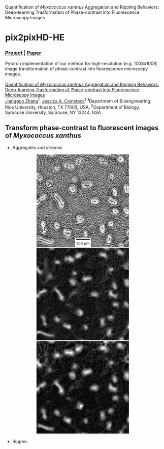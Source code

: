 Quantification of *Myxococcus xanthus* Aggregation and Rippling Behaviors: Deep-learning Trasformation of Phase-contrast into Fluorescence Microscopy Images

# pix2pixHD-HE
### [Project](https://github.com/IgoshinLab/pix2pixHD-HE/) | [Paper]() <br>
Pytorch implementation of our method for high-resolution (e.g. 1008x1008) image transformation of phase-contrast into fluorescence microscopy images. <br><br>
[Quantification of *Myxococcus xanthus* Aggregation and Rippling Behaviors: Deep-learning Trasformation of Phase-contrast into Fluorescence Microscopy Images](https://github.com/IgoshinLab/pix2pixHD-HE/)  
 [Jiangguo Zhang](https://JiangguoZhang.github.io/)<sup>1</sup>, [Jessica A. Comstock]()<sup>1</sup>
 <sup>1</sup>Department of Bioengineering, Rice University, Houston, TX 77005, USA, <sup>2</sup>Department of Biology, Syracuse University, Syracuse, NY 13244, USA  

## Transform phase-contrast to fluorescent images of *Myxococcus xanthus*
- Aggregates and streams
<p align='center'>  
  <img src='imgs/aggregate/4g.png' width='300'/>
  <img src='imgs/aggregate/4a.png' width='300'/>
  <img src='imgs/aggregate/4b.png' width='300'/>
</p>

- Ripples
